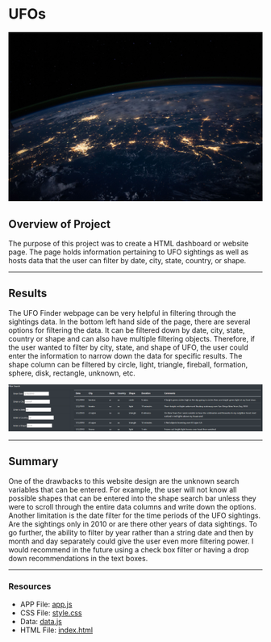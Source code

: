 # UFOs

![nasa.jpg](static/images/nasa.jpg)

## Overview of Project

The purpose of this project was to create a HTML dashboard or website page. The page holds information pertaining to UFO sightings as well as hosts data that the user can filter by date, city, state, country, or shape.

---

## Results

The UFO Finder webpage can be very helpful in filtering through the sightings data. In the bottom left hand side of the page, there are several options for filtering the data. It can be filtered down by date, city, state, country or shape and can also have multiple filtering objects. Therefore, if the user wanted to filter by city, state, and shape of UFO, the user could enter the information to narrow down the data for specific results. The shape column can be filtered by circle, light, triangle, fireball, formation, sphere, disk, rectangle, unknown, etc.

![data_filter.png](static/images/data_filter.png)

---

## Summary

One of the drawbacks to this website design are the unknown search variables that can be entered. For example, the user will not know all possible shapes that can be entered into the shape search bar unless they were to scroll through the entire data columns and write down the options. Another limitation is the date filter for the time periods of the UFO sightings. Are the sightings only in 2010 or are there other years of data sightings. To go further, the ability to filter by year rather than a string date and then by month and day separately could give the user even more filtering power. I would recommend in the future using a check box filter or having a drop down recommendations in the text boxes.

---

### Resources

- APP File: [app.js](static/js/app.js)
- CSS File: [style.css](static/css/style.css)
- Data: [data.js](static/js/data.js)
- HTML File: [index.html](index.html)
